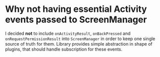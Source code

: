 
# Why not having essential Activity events passed to ScreenManager

I decided **not** to include `onActivityResult`, `onBackPressed` and `onRequestPermissionResult`
into `ScreenManager` in order to keep one single source of truth for them. Library provides
simple abstraction in shape of plugins, that should handle subscription for these events.